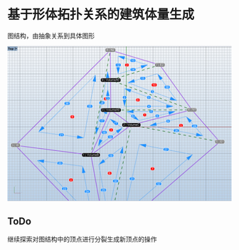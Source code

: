 # 基于形体拓扑关系的建筑体量生成
图结构，由抽象关系到具体图形

![Snipaste_2021-11-08_17-29-33](README.assets/Snipaste_2021-11-08_17-29-33.png)

## ToDo
继续探索对图结构中的顶点进行分裂生成新顶点的操作

